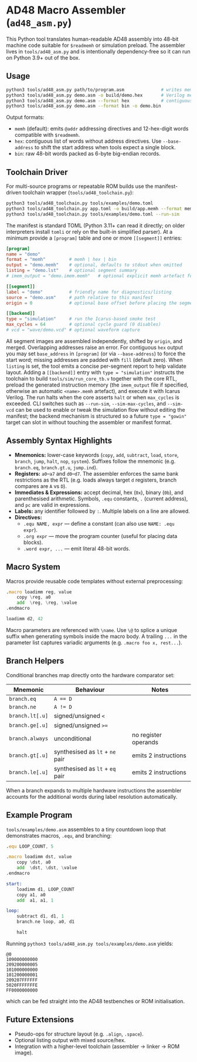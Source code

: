 # AD48 Macro Assembler (`ad48_asm.py`)

This Python tool translates human-readable AD48 assembly into 48-bit machine
code suitable for `$readmemh` or simulation preload.  The assembler lives in
`tools/ad48_asm.py` and is intentionally dependency-free so it can run on
Python 3.9+ out of the box.

## Usage

```bash
python3 tools/ad48_asm.py path/to/program.asm              # writes memh to stdout
python3 tools/ad48_asm.py demo.asm -o build/demo.hex       # Verilog memh
python3 tools/ad48_asm.py demo.asm --format hex            # contiguous hex words
python3 tools/ad48_asm.py demo.asm --format bin -o demo.bin
```

Output formats:

- `memh` (default): emits `@addr` addressing directives and 12-hex-digit words
  compatible with `$readmemh`.
- `hex`: contiguous list of words without address directives.  Use
  `--base-address` to shift the start address when tools expect a single block.
- `bin`: raw 48-bit words packed as 6-byte big-endian records.

## Toolchain Driver

For multi-source programs or repeatable ROM builds use the manifest-driven
toolchain wrapper (`tools/ad48_toolchain.py`):

```bash
python3 tools/ad48_toolchain.py tools/examples/demo.toml
python3 tools/ad48_toolchain.py app.toml -o build/app.memh --format memh
python3 tools/ad48_toolchain.py tools/examples/demo.toml --run-sim
```

The manifest is standard TOML (Python 3.11+ can read it directly; on older
interpreters install `tomli` or rely on the built-in simplified parser).  At a
minimum provide a `[program]` table and one or more `[[segment]]` entries:

```toml
[program]
name = "demo"
format = "memh"         # memh | hex | bin
output = "demo.memh"    # optional, defaults to stdout when omitted
listing = "demo.lst"    # optional segment summary
# imem_output = "demo.imem.memh"   # optional explicit memh artefact for simulation/backends

[[segment]]
label = "demo"          # friendly name for diagnostics/listing
source = "demo.asm"     # path relative to this manifest
origin = 0              # optional base offset before placing the segment

[[backend]]
type = "simulation"     # run the Icarus-based smoke test
max_cycles = 64         # optional cycle guard (0 disables)
# vcd = "wave/demo.vcd" # optional waveform capture
```

All segment images are assembled independently, shifted by `origin`, and merged.
Overlapping addresses raise an error.  For contiguous `hex` output you may set
`base_address` in `[program]` (or via `--base-address`) to force the start word;
missing addresses are padded with `fill` (default zero).  When `listing` is set,
the tool emits a concise per-segment report to help validate layout.  Adding a
`[[backend]]` entry with `type = "simulation"` instructs the toolchain to build
`tools/sim/run_core_tb.v` together with the core RTL, preload the generated
instruction memory (the `imem_output` file if specified, otherwise an automatic
`<name>.memh` artefact), and execute it with Icarus Verilog.  The run halts when
the core asserts `halt` or when `max_cycles` is exceeded.  CLI switches such as
`--run-sim`, `--sim-max-cycles`, and `--sim-vcd` can be used to enable or tweak
the simulation flow without editing the manifest; the backend mechanism is
structured so a future `type = "gowin"` target can slot in without touching the
assembler or manifest format.

## Assembly Syntax Highlights

- **Mnemonics:** lower-case keywords (`copy`, `add`, `subtract`, `load`,
  `store`, `branch`, `jump`, `halt`, `nop`, `system`).  Suffixes follow the
  mnemonic (e.g. `branch.eq`, `branch.gt.u`, `jump.ind`).
- **Registers:** `a0`–`a7` and `d0`–`d7`.  The assembler enforces the same bank
  restrictions as the RTL (e.g. loads always target `d` registers, branch
  compares are `A` vs `D`).
- **Immediates & Expressions:** accept decimal, hex (`0x`), binary (`0b`), and
  parenthesised arithmetic.  Symbols, `.equ` constants, `.` (current address),
  and `pc` are valid in expressions.
- **Labels:** any identifier followed by `:`.  Multiple labels on a line are
  allowed.
- **Directives:**
  - `.equ NAME, expr` — define a constant (can also use `NAME: .equ expr`).
  - `.org expr` — move the program counter (useful for placing data blocks).
  - `.word expr, ...` — emit literal 48-bit words.

## Macro System

Macros provide reusable code templates without external preprocessing:

```asm
.macro loadimm reg, value
    copy \reg, a0
    add  \reg, \reg, \value
.endmacro

loadimm d2, 42
```

Macro parameters are referenced with `\name`.  Use `\@` to splice a unique
suffix when generating symbols inside the macro body.  A trailing `...` in the
parameter list captures variadic arguments (e.g. `.macro foo x, rest...`).

## Branch Helpers

Conditional branches map directly onto the hardware comparator set:

| Mnemonic            | Behaviour                           | Notes                 |
|---------------------|-------------------------------------|-----------------------|
| `branch.eq`         | `A == D`                            |                       |
| `branch.ne`         | `A != D`                            |                       |
| `branch.lt[.u]`     | signed/unsigned `<`                 |                       |
| `branch.ge[.u]`     | signed/unsigned `>=`                |                       |
| `branch.always`     | unconditional                       | no register operands  |
| `branch.gt[.u]`     | synthesised as `lt` + `ne` pair     | emits 2 instructions  |
| `branch.le[.u]`     | synthesised as `lt` + `eq` pair     | emits 2 instructions  |

When a branch expands to multiple hardware instructions the assembler accounts
for the additional words during label resolution automatically.

## Example Program

`tools/examples/demo.asm` assembles to a tiny countdown loop that demonstrates
macros, `.equ`, and branching:

```asm
.equ LOOP_COUNT, 5

.macro loadimm dst, value
    copy \dst, a0
    add  \dst, \dst, \value
.endmacro

start:
    loadimm d1, LOOP_COUNT
    copy a1, a0
    add  a1, a1, 1

loop:
    subtract d1, d1, 1
    branch.ne loop, a0, d1

    halt
```

Running `python3 tools/ad48_asm.py tools/examples/demo.asm` yields:

```
@0
109000000000
209200000005
101000000000
101200000001
209207FFFFFF
5020FFFFFFFE
FF0000000000
```

which can be fed straight into the AD48 testbenches or ROM initialisation.

## Future Extensions

- Pseudo-ops for structure layout (e.g. `.align`, `.space`).
- Optional listing output with mixed source/hex.
- Integration with a higher-level toolchain (assembler → linker → ROM image).
